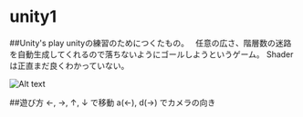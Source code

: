 # unity1

##Unity's play
unityの練習のためにつくたもの。  
任意の広さ、階層数の迷路を自動生成してくれるので落ちないようにゴールしようというゲーム。
Shaderは正直まだ良くわかっていない。

![Alt text](playing.JPG)

##遊び方
←, →, ↑, ↓ で移動
a(←), d(→) でカメラの向き
